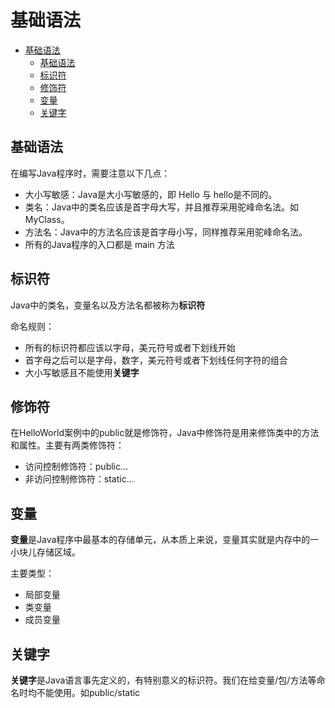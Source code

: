 # 基础语法

<!-- TOC -->
* [基础语法](#基础语法)
  * [基础语法](#基础语法-1)
  * [标识符](#标识符)
  * [修饰符](#修饰符)
  * [变量](#变量)
  * [关键字](#关键字)
<!-- TOC -->

## 基础语法

在编写Java程序时，需要注意以下几点：

- 大小写敏感：Java是大小写敏感的，即 Hello 与 hello是不同的。
- 类名：Java中的类名应该是首字母大写，并且推荐采用驼峰命名法。如MyClass。
- 方法名：Java中的方法名应该是首字母小写，同样推荐采用驼峰命名法。
- 所有的Java程序的入口都是 main 方法

## 标识符

Java中的类名，变量名以及方法名都被称为**标识符**

命名规则：

- 所有的标识符都应该以字母，美元符号或者下划线开始
- 首字母之后可以是字母，数字，美元符号或者下划线任何字符的组合
- 大小写敏感且不能使用**关键字**


## 修饰符

在HelloWorld案例中的public就是修饰符，Java中修饰符是用来修饰类中的方法和属性。主要有两类修饰符：

- 访问控制修饰符：public...
- 非访问控制修饰符：static...

## 变量

**变量**是Java程序中最基本的存储单元，从本质上来说，变量其实就是内存中的一小块儿存储区域。

主要类型：

- 局部变量
- 类变量
- 成员变量

## 关键字

**关键字**是Java语言事先定义的，有特别意义的标识符。我们在给变量/包/方法等命名时均不能使用。如public/static